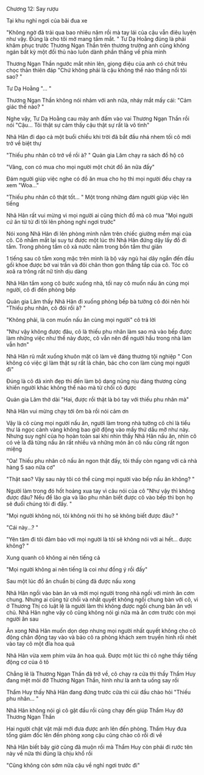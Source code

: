 




Chương 12: Say rượu


Tại khu nghỉ ngơi của bãi đua xe

"Không ngờ đã trải qua bao nhiêu năm rồi mà tay lái của cậu vẫn điêu luyện như vậy. Đúng là cho tôi mở mang tầm mắt. " Tư Dạ Hoằng đúng là phải khâm phục trước Thương Ngạn Thần trên thương trường anh cũng không ngán bất kỳ một đối thủ nào luôn dành phần thắng về phía mình

Thương Ngạn Thần ngước mắt nhìn lên, giọng điệu của anh có chút trêu chọc thản thiên đáp "Chứ không phải là cậu không thể nào thắng nổi tôi sao? "

Tư Dạ Hoằng "... "

Thương Ngạn Thần không nói nhảm với anh nữa, nháy mắt mấy cái: "Cảm giác thế nào? "

Nghe vậy, Tư Dạ Hoằng cau mày anh đấm vào vai Thương Ngạn Thần rồi nói "Cậu... Tôi thật sự cảm thấy cậu thật sự rất là vô tình"


Nhã Hân đi dạo cả một buổi chiều khi trời đã bắt đầu nhá nhem tối cô mới trở về biệt thự

"Thiếu phu nhân cô trở về rồi à? " Quản gia Lâm chạy ra sách đồ hộ cô



"Vâng, con có mua cho mọi người một chút đồ ăn nữa đấy"

Đám người giúp việc nghe có đồ ăn mua cho họ thì mọi người đều chạy ra xem "Woa..."

"Thiếu phu nhân cô thật tốt... " Một trong những đám người giúp việc lên tiếng

Nhã Hân rất vui mừng vì mọi người ai cũng thích đồ mà cô mua "Mọi người cứ ăn từ từ đi tôi lên phòng nghỉ ngơi trước"

Nói xong Nhã Hân đi lên phòng mình nằm trên chiếc giường mềm mại của cô. Cô nhắm mắt lại suy tư được một lúc thì Nhã Hân đứng dậy lấy đồ đi tắm. Trong phòng tắm cô xả nước nằm trong bồn tắm thư giãn

1 tiếng sau cô tắm xong mặc trên mình là bộ váy ngủ hai dây ngắn đến đầu gối khoe được bờ vai trần và đôi chân thon gọn thẳng tắp của cô. Tóc cô xoã ra trông rất nữ tính dịu dàng

Nhã Hân tắm xong cô bước xuống nhà, tối nay cô muốn nấu ăn cùng mọi người, cô đi đến phòng bếp

Quản gia Lâm thấy Nhã Hân đi xuống phòng bếp bà tưởng cô đói nên hỏi "Thiếu phu nhân, cô đói rồi à? "

"Không phải, là con muốn nấu ăn cùng mọi người" cô trả lời

"Như vậy không được đâu, cô là thiếu phu nhân làm sao mà vào bếp được làm những việc như thế này được, cô vẫn nên để người hầu trong nhà làm vẫn hơn"

Nhã Hân rũ mắt xuống khuôn mặt cô làm vẻ đáng thương tội nghiệp " Con không có việc gì làm thật sự rất là chán, bác cho con làm cùng mọi người đi"

Đúng là cô đã xinh đẹp thì đến làm bộ dạng nũng nịu đáng thương cũng khiến người khác không thể nào mà từ chối cô được



Quản gia Lâm thở dài "Hai, được rồi thật là bó tay với thiếu phu nhân mà"

Nhã Hân vui mừng chạy tới ôm bà rồi nói cảm ơn

Vậy là cô cùng mọi người nấu ăn, người làm trong nhà tưởng cô chỉ là tiểu thư lá ngọc cành vàng không bao giờ động vào mấy thứ dầu mỡ như này. Nhưng suy nghĩ của họ hoàn toàn sai khi nhìn thấy Nhã Hân nấu ăn, nhìn cô có vẻ là đã từng nấu ăn rất nhiều và những món ăn cô nấu cũng rất ngon miệng

"Oa! Thiếu phu nhân cô nấu ăn ngon thật đấy, tôi thấy còn ngang với cả nhà hàng 5 sao nữa cơ"

"Thật sao? Vậy sau này tôi có thể cùng mọi người vào bếp nấu ăn không? "

Người làm trong đó hốt hoảng xua tay vì câu nói của cô "Như vậy thì không được đâu? Nếu để lão gia và lão phu nhân biết được cô vào bếp thì bọn họ sẽ đuổi chúng tôi đi đấy. "

"Mọi người không nói, tôi không nói thì họ sẽ không biết được đâu? "

"Cái này...? "

"Yên tâm đi tôi đảm bảo với mọi người là tôi sẽ không nói với ai hết... được không? "

Xung quanh cô không ai nên tiếng cả

"Mọi người không ai nên tiếng là coi như đồng ý rồi đấy"

Sau một lúc đồ ăn chuẩn bị cũng đã được nấu xong

Nhã Hân ngồi vào bàn ăn và mời mọi người trong nhà ngồi với mình ăn cơm chung. Nhưng ai cũng từ chối và nhất quyết không ngồi chung bàn với cô, vì ở Thương Thị có luật lệ là người làm thì không được ngồi chung bàn ăn với chủ. Nhã Hân nghe vậy cô cũng không nói gì nữa mà ăn cơm trước còn mọi người ăn sau

Ăn xong Nhã Hân muốn dọn dẹp nhưng mọi người nhất quyết không cho cô động chân động tay vào và bảo cô ra phòng khách xem truyền hình rồi nhét vào tay cô một đĩa hoa quả

Nhã Hân vừa xem phim vừa ăn hoa quả. Được một lúc thì cô nghe thấy tiếng động cơ của ô tô

Chẳng lẽ là Thương Ngạn Thần đã trở về, cô chạy ra cửa thì thấy Thẩm Huy đang mệt mỏi đỡ Thương Ngạn Thần, hình như là anh ta uống say rồi

Thẩm Huy thấy Nhã Hân đang đứng trước cửa thì cúi đầu chào hỏi "Thiếu phu nhân... "

Nhã Hân không nói gì cô gật đầu rồi cũng chạy đến giúp Thẩm Huy đỡ Thương Ngạn Thần

Hai người chật vật mãi mới đưa được anh lên đến phòng. Thẩm Huy đưa tổng giám đốc lên đến phòng xong cậu cũng chào cô rồi đi về

Nhã Hân biết bây giờ cũng đã muộn rồi mà Thẩm Huy còn phải đi rước tên này về nữa thì đúng là chịu khổ rồi

"Cũng không còn sớm nữa cậu về nghỉ ngơi trước đi"




